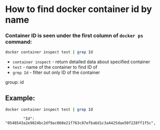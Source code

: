 # How to find docker container id by name 

### Container ID is seen under the first column of `docker ps` command:

```bash
docker container inspect test | grep Id
```

- `container inspect` - return detailed data about specified container
- `test` - name of the container to find ID of
- `grep Id` - filter out only ID of the container

group: id

## Example: 
```bash
docker container inspect test | grep Id
```
```
        "Id": "0548543a2e9824bc2df9ac068e21f763c87efba6d1c3a4425dae50f228ff1f5c",

```
